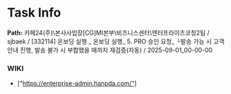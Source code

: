 # Task Info

**Path:** 카페24(주)\본사사업장\[CG]MI본부\비즈니스센터\엔터프라이즈코칭2팀 / sjbaek / [332114] 온보딩 실행 _ 온보딩 실행_ 5. PRO 승인 요청_ └발송 가능 시 고객 안내 진행, 발송 불가 시 부합했을 때까지 재검증(자동) / 2025-09-01_00-00-00

### WIKI
- ["https://enterprise-admin.hanpda.com/"]

